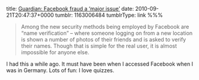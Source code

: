 title: [Guardian: Facebook fraud a ‘major issue’](http://www.guardian.co.uk/technology/2010/sep/20/facebook-fraud-security)
date: 2010-09-21T20:47:37+0000
tumblr: 1163006484
tumblrType: link
%%%

> Among the new security methods being employed by Facebook are “name verification” – where someone logging on from a new location is shown a number of photos of their friends and is asked to verify their names. Though that is simple for the real user, it is almost impossible for anyone else.

I had this a while ago. It must have been when I accessed Facebook when I was in Germany. Lots of fun: I love quizzes.
